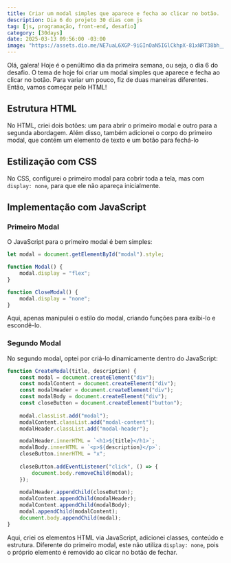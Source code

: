 ```yaml
---
title: Criar um modal simples que aparece e fecha ao clicar no botão.
description: Dia 6 do projeto 30 dias com js
tag: [js, programação, front-end, desafio]
category: [30days]
date: 2025-03-13 09:56:00 -03:00
image: "https://assets.dio.me/NE7uaL6XGP-9iGInOaN5IGlCkhpX-81xNRT38bh__J0/f:webp/q:80/L2FydGljbGVzL2NvdmVyL2E0YjUyMjFjLTVkMzgtNGY4Mi04MzBlLTc4YTY1NWI4N2RlNi5qcGc"
---
```


Olá, galera! Hoje é o penúltimo dia da primeira semana, ou seja, o dia 6 do desafio. O tema de hoje foi criar um modal simples que aparece e fecha ao clicar no botão.
Para variar um pouco, fiz de duas maneiras diferentes. Então, vamos começar pelo HTML!

## Estrutura HTML
No HTML, criei dois botões: um para abrir o primeiro modal e outro para a segunda abordagem. Além disso, também adicionei o corpo do primeiro modal, que contém um elemento de texto e um botão para fechá-lo

## Estilização com CSS
No CSS, configurei o primeiro modal para cobrir toda a tela, mas com `display:
none`, para que ele não apareça inicialmente.

## Implementação com JavaScript

### Primeiro Modal

O JavaScript para o primeiro modal é bem simples:

```js
let modal = document.getElementById("modal").style;

function Modal() {
    modal.display = "flex";
}

function CloseModal() {
    modal.display = "none";
}
```

Aqui, apenas manipulei o estilo do modal, criando funções para exibi-lo e
escondê-lo.

### Segundo Modal

No segundo modal, optei por criá-lo dinamicamente dentro do JavaScript:

```js
function CreateModal(title, description) {
    const modal = document.createElement("div");
    const modalContent = document.createElement("div");
    const modalHeader = document.createElement("div");
    const modalBody = document.createElement("div");
    const closeButton = document.createElement("button");
    
    modal.classList.add("modal");
    modalContent.classList.add("modal-content");
    modalHeader.classList.add("modal-header");

    modalHeader.innerHTML = `<h1>${title}</h1>`;
    modalBody.innerHTML = `<p>${description}</p>`;
    closeButton.innerHTML = "x";
    
    closeButton.addEventListener("click", () => {
        document.body.removeChild(modal);
    });
    
    modalHeader.appendChild(closeButton);
    modalContent.appendChild(modalHeader);
    modalContent.appendChild(modalBody);
    modal.appendChild(modalContent);
    document.body.appendChild(modal);
}
```

Aqui, criei os elementos HTML via JavaScript, adicionei classes, conteúdo e estrutura. Diferente do primeiro modal, este não utiliza `display: none`, pois o próprio elemento é removido ao clicar no botão de fechar.
